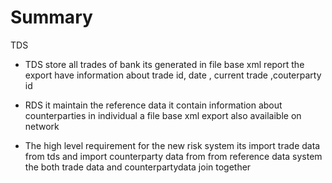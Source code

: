 # Summary

TDS
* TDS store all trades of bank its generated in file base xml report
the export have information about trade id, date , current trade ,couterparty id

* RDS
it maintain the reference data it contain information about counterparties in individual 
a file base xml export also availaible on network

* The high level requirement for the new risk system 
its import trade data from tds
and import counterparty data from from reference data system
the both trade data and counterpartydata join together
